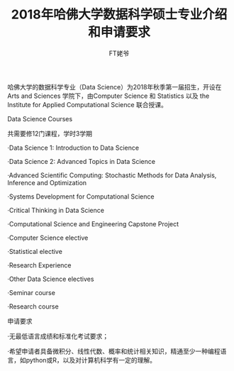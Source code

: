 ﻿---
layout: post
title: 2018年哈佛大学数据科学硕士专业介绍和申请要求
author: FT姥爷
tags: [tag1 tag2]
comments: true
excerpt: 
category:
- 资讯
---

哈佛大学的数据科学专业（Data Science）为2018年秋季第一届招生，开设在Arts and Sciences 学院下，由Computer Science 和 Statistics 以及 the Institute for Applied Computational Science 联合授课。

<!--more-->

Data Science Courses

共需要修12门课程，学时3学期

·Data Science 1: Introduction to Data Science

·Data Science 2: Advanced Topics in Data Science

·Advanced Scientific Computing: Stochastic Methods for Data Analysis, Inference and Optimization

·Systems Development for Computational Science 

·Critical Thinking in Data Science

·Computational Science and Engineering Capstone Project 

·Computer Science elective

·Statistical elective

·Research Experience

·Other Data Science electives

·Seminar course

·Research course



申请要求

·无最低语言成绩和标准化考试要求；

·希望申请者具备微积分、线性代数、概率和统计相关知识，精通至少一种编程语言，如python或R，以及对计算机科学有一定的理解。